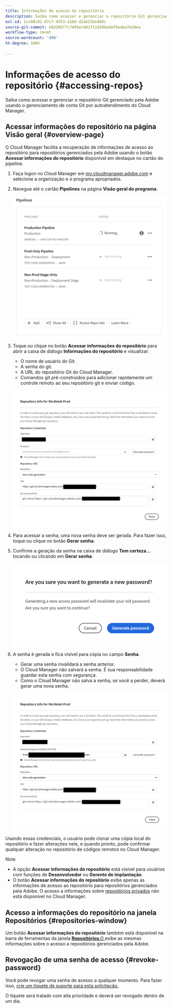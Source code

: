 ```yaml
---
title: Informações de acesso do repositório
description: Saiba como acessar e gerenciar o repositório Git gerenciado pela Adobe usando o gerenciamento de conta Git por autoatendimento do Cloud Manager.
exl-id: 1cc88c82-67c7-4553-a1b8-d2ab22be466c
source-git-commit: e93285f7c7495ec9d2f11d289adaf6aaba7e58ea
workflow-type: tm+mt
source-wordcount: '400'
ht-degree: 100%

---
```


# Informações de acesso do repositório  {#accessing-repos}

Saiba como acessar e gerenciar o repositório Git gerenciado pela Adobe usando o gerenciamento de conta Git por autoatendimento do Cloud Manager.

## Acessar informações do repositório na página Visão geral {#overview-page}

O Cloud Manager facilita a recuperação de informações de acesso ao repositório para repositórios gerenciados pela Adobe usando o botão **Acessar informações do repositório** disponível em destaque no cartão do pipeline.

1. Faça logon no Cloud Manager em [my.cloudmanager.adobe.com](https://my.cloudmanager.adobe.com/) e selecione a organização e o programa apropriados.

1. Navegue até o cartão **Pipelines** na página **Visão geral do programa**.

   ![Botão Acessar informações do repositório no cartão Ambientes](assets/pipelines-card.png)

1. Toque ou clique no botão **Acessar informações do repositório** para abrir a caixa de diálogo **Informações do repositório** e visualizar:

   * O nome de usuário do Git.
   * A senha do git.
   * A URL do repositório Git do Cloud Manager.
   * Comandos git pré-construídos para adicionar rapidamente um controle remoto ao seu repositório git e enviar código.

   ![Janela de informações do repositório](assets/access-repo-info.png)

1. Para acessar a senha, uma nova senha deve ser gerada. Para fazer isso, toque ou clique no botão **Gerar senha**.

1. Confirme a geração da senha na caixa de diálogo **Tem certeza...** tocando ou clicando em **Gerar senha**.

   ![Confirmar geração de senha](assets/confirm-password-generation.png)

1. A senha é gerada e fica visível para cópia no campo **Senha**.

   * Gerar uma senha invalidará a senha anterior.
   * O Cloud Manager não salvará a senha. É sua responsabilidade guardar esta senha com segurança.
   * Como o Cloud Manager não salva a senha, se você a perder, deverá gerar uma nova senha.

   ![Exemplo de senha gerada](assets/generated-password.png)

Usando essas credenciais, o usuário pode clonar uma cópia local do repositório e fazer alterações nele, e quando pronto, pode confirmar qualquer alteração no repositório de códigos remotos no Cloud Manager.

>[!NOTE]
>
>* A opção **Acessar informações do repositório** está visível para usuários com funções de **Desenvolvedor** ou **Gerente de implantação**.
>* O botão **Acessar informações do repositório** exibe apenas as informações de acesso ao repositório para repositórios gerenciados pela Adobe. O acesso a informações sobre [repositórios privados](private-repositories.md) não está disponível no Cloud Manager.

## Acesso a informações do repositório na janela Repositórios {#repositories-window}

Um botão **Acessar informações do repositório** também está disponível na barra de ferramentas da janela [**Repositórios**.O ](managing-repositories.md) exibe as mesmas informações sobre o acesso a repositórios gerenciados pela Adobe.

## Revogação de uma senha de acesso {#revoke-password}

Você pode revogar uma senha de acesso a qualquer momento. Para fazer isso, [crie um tíquete de suporte para esta solicitação.](https://experienceleague.adobe.com/pt-br?support-solution=Experience+Manager&amp;support-tab=home#support)

O tíquete será tratado com alta prioridade e deverá ser revogado dentro de um dia.
